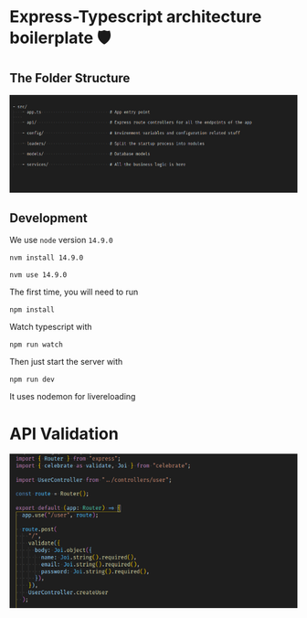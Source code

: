 # Express-Typescript architecture boilerplate 🛡️

## The Folder Structure

![Alt text](./uploads/readme/folder-structure.png?raw=true "Folder Structure")

## Development

We use `node` version `14.9.0`

```
nvm install 14.9.0
```

```
nvm use 14.9.0
```

The first time, you will need to run

```
npm install
```

Watch typescript with

```
npm run watch
```

Then just start the server with

```
npm run dev
```

It uses nodemon for livereloading

# API Validation

![Alt text](./uploads/readme/api-validation.png?raw=true "api-validation")
